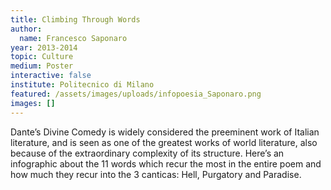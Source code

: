 ```yaml
---
title: Climbing Through Words
author:
  name: Francesco Saponaro
year: 2013-2014
topic: Culture
medium: Poster
interactive: false
institute: Politecnico di Milano
featured: /assets/images/uploads/infopoesia_Saponaro.png
images: []
---
```

Dante’s Divine Comedy is widely considered the preeminent work of Italian literature, and is seen as one of the greatest works of world literature, also because of the extraordinary complexity of its structure. Here’s an infographic about the 11 words which recur the most in the entire poem and how much they recur into the 3 canticas: Hell, Purgatory and Paradise.
